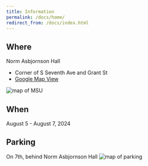 ```yaml
---
title: Information
permalink: /docs/home/
redirect_from: /docs/index.html
---
```


## Where
Norm Asbjornson Hall
- Corner of S Seventh Ave and Grant St
- [Google Map View](https://maps.app.goo.gl/BHnRYyNoxriL2SRy9)

![map of MSU](/docs/images/map.png)

## When
August 5 - August 7, 2024

## Parking
On 7th, behind Norm Asbjornson Hall
![map of parking](/docs/images/parking.png)